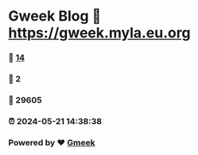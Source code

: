 # Gweek Blog :link: https://gweek.myla.eu.org 
### :page_facing_up: [14](https://gweek.myla.eu.org/tag.html) 
### :speech_balloon: 2 
### :hibiscus: 29605 
### :alarm_clock: 2024-05-21 14:38:38 
### Powered by :heart: [Gmeek](https://github.com/Meekdai/Gmeek)
